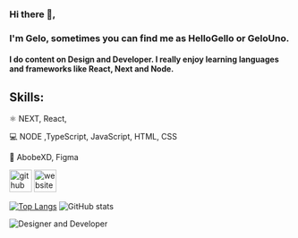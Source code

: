 ### Hi there 👋,

### I'm Gelo, sometimes you can find me as HelloGello or GeloUno.

#### I do content on Design and Developer. I really enjoy learning languages and frameworks like React, Next and Node.



## Skills:

⚛️ NEXT, React,

💻 NODE ,TypeScript, JavaScript, HTML, CSS

🌈 AbobeXD, Figma

[<img src='https://cdn.jsdelivr.net/npm/simple-icons@3.0.1/icons/github.svg' alt='github' height='40'>](https://github.com/gelouno)  [<img src='https://cdn.jsdelivr.net/npm/simple-icons@3.0.1/icons/icloud.svg' alt='website' height='40'>](https://gk.vercel.app/)  

[![Top Langs](https://github-readme-stats.vercel.app/api/top-langs/?username=gelouno)](https://github.com/anuraghazra/github-readme-stats)
![GitHub stats](https://github-readme-stats.vercel.app/api?username=gelouno&show_icons=true)  

![Designer and Developer](https://github.com/leereilly/leereilly/blob/master/gitris.gif?raw=true)
